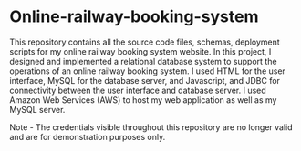 # Online-railway-booking-system
This repository contains all the source code files, schemas, deployment scripts for my online railway booking system website.
In this project, I designed and implemented a relational database system to support the operations of an online railway booking system. I used HTML for the user interface, MySQL for the database server, and Javascript, and JDBC for connectivity between the user interface and database server. I used Amazon Web Services (AWS) to host my web application as well as my MySQL server. 

Note -  The credentials visible throughout this repository are no longer valid and are for demonstration purposes only. 